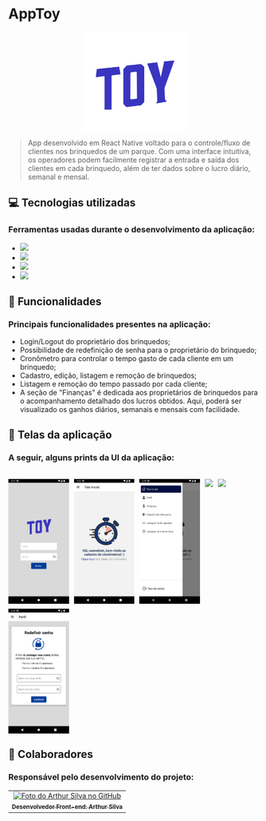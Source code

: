 # AppToy

<div style="display:flex; justify-content:center">
  <img height="200" src="./src/assets/app_logo.png" alt="Exemplo imagem">
</div>

> App desenvolvido em React Native voltado para o controle/fluxo de clientes nos brinquedos de um parque. Com uma interface intuitiva, os operadores podem facilmente registrar a entrada e saída dos clientes em cada brinquedo, além de ter dados sobre o lucro diário, semanal e mensal.

## 💻 Tecnologias utilizadas

### Ferramentas usadas durante o desenvolvimento da aplicação:

- <img height="30" src="https://img.shields.io/badge/JavaScript-F7DF1E?style=for-the-badge&logo=javascript&logoColor=black" />

- <img height="30" src="https://img.shields.io/badge/React_Native-20232A?style=for-the-badge&logo=react&logoColor=61DAFB"/>

- <img height="30" src="https://img.shields.io/badge/styled--components-DB7093?style=for-the-badge&logo=styled-components&logoColor=white" />

- <img height="30" src="https://img.shields.io/badge/NPM-%23CB3837.svg?style=for-the-badge&logo=npm&logoColor=white" />

## 📲 Funcionalidades

### Principais funcionalidades presentes na aplicação:

- Login/Logout do proprietário dos brinquedos;
- Possibilidade de redefinição de senha para o proprietário do brinquedo;
- Cronômetro para controlar o tempo gasto de cada cliente em um brinquedo;
- Cadastro, edição, listagem e remoção de brinquedos;
- Listagem e remoção do tempo passado por cada cliente;
- A seção de "Finanças" é dedicada aos proprietários de brinquedos para o acompanhamento detalhado dos lucros obtidos. Aqui, poderá ser visualizado os ganhos diários, semanais e mensais com facilidade.

## 🎨 Telas da aplicação

### A seguir, alguns prints da UI da aplicação:

<br/>

<div style="display: flex; flex-wrap: wrap; gap: 10px;">
<img height="250" src="./src/assets/readme_images/login.png"/>
<img height="250" src="./src/assets/readme_images/tela_inicial.png"/>
<img height="250" src="./src/assets/readme_images/menu.png"/>
<img height="250" src="./src/assets/readme_images/cronômetro.png"/>
<img height="250" src="./src/assets/readme_images/finanças.png"/>
<img height="250" src="./src/assets/readme_images/password.png"/>
</div>

## 🤝 Colaboradores

### Responsável pelo desenvolvimento do projeto:

<table>
  <tr>
    <td align="center">
      <a href="#">
        <img src="https://avatars.githubusercontent.com/u/83527786?v=4" width="100px;" alt="Foto do Arthur Silva no GitHub"/>
        <br>
        <sub>
          <b>Desenvolvedor Front-end: Arthur Silva</b>
        </sub>
      </a>
    </td>
  </tr>
</table>

##
